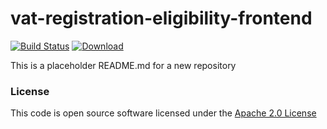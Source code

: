 # vat-registration-eligibility-frontend

[![Build Status](https://travis-ci.org/hmrc/vat-registration-eligibility-frontend.svg)](https://travis-ci.org/hmrc/vat-registration-eligibility-frontend) [ ![Download](https://api.bintray.com/packages/hmrc/releases/vat-registration-eligibility-frontend/images/download.svg) ](https://bintray.com/hmrc/releases/vat-registration-eligibility-frontend/_latestVersion)

This is a placeholder README.md for a new repository

### License

This code is open source software licensed under the [Apache 2.0 License]("http://www.apache.org/licenses/LICENSE-2.0.html")